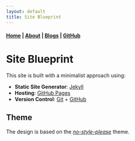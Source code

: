 ```yaml
---
layout: default
title: Site Blueprint
---
```


#### [Home](/) | [About](/about/) | [Blogs](/pages/blogs.md) | [GitHub](https://github.com/tanvincible)

# Site Blueprint

This site is built with a minimalist approach using:

- **Static Site Generator**: [Jekyll](https://jekyllrb.com/)
- **Hosting**: [GitHub Pages](https://pages.github.com/)
- **Version Control**: [Git](https://git-scm.com/) + [GitHub](https://github.com/)

## Theme

The design is based on the [*no-style-please*](https://github.com/riggraz/no-style-please) theme.